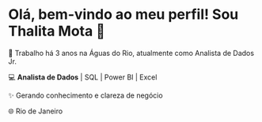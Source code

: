 # Olá, bem-vindo ao meu perfil! Sou Thalita Mota 👋  

🚀 Trabalho há 3 anos na Águas do Rio, atualmente como Analista de Dados Jr.  

💻 **Analista de Dados** | SQL | Power BI | Excel  

✨ Gerando conhecimento e clareza de negócio

🌐 Rio de Janeiro


<!---
ThalitaMota-analytics/ThalitaMota-analytics is a ✨ special ✨ repository because its `README.md` (this file) appears on your GitHub profile.
You can click the Preview link to take a look at your changes.
--->
